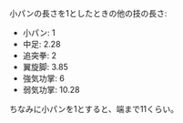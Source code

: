 小パンの長さを1としたときの他の技の長さ:

- 小パン: 1
- 中足: 2.28
- 追突拳: 2
- 翼旋脚: 3.85
- 強気功掌: 6
- 弱気功掌: 10.28

ちなみに小パンを1とすると、端まで11くらい。
